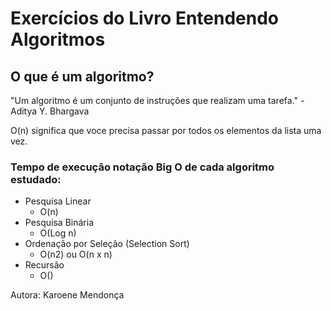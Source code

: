 # Exercícios do Livro Entendendo Algoritmos

## O que é um algoritmo?

"Um algoritmo é um conjunto de instruções que realizam uma tarefa." - Aditya Y. Bhargava

O(n) significa que voce precisa passar por todos os elementos da lista uma vez.

### Tempo de execução notação Big O de cada algoritmo estudado:
- Pesquisa Linear
  - O(n)
- Pesquisa Binária 
  - O(Log n)
- Ordenação por Seleção (Selection Sort)
  - O(n2) ou O(n x n)
- Recursão
  - O()


Autora: Karoene Mendonça
